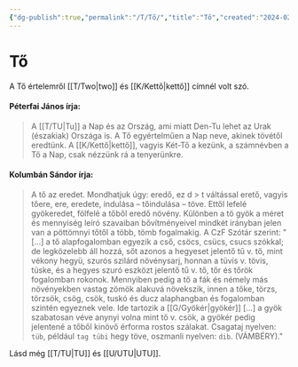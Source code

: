 ```yaml
---
{"dg-publish":true,"permalink":"/T/Tő/","title":"Tő","created":"2024-02-13T17:13","updated":"2025-06-07T18:54"}
---
```



# Tő

  
A Tő értelemről [[T/Two\|two]] és [[K/Kettő\|kettő]] címnél volt szó.  

#### Péterfai János írja:

> A [[T/TU\|Tu]] a Nap és az Ország, ami miatt Den-Tu lehet az Urak (északiak) Országa is. A Tő egyértelműen a Nap neve, akinek tövétől eredtünk. A [[K/Kettő\|kettő]], vagyis Két-Tő a kezünk, a számnévben a Tő a Nap, csak nézzünk rá a tenyerünkre.  

#### Kolumbán Sándor írja:

> A tő az eredet. Mondhatjuk úgy: eredő, ez d > t váltással erető, vagyis tőere, ere, eredete, indulása – tőindulása – töve. Ettől lefelé gyökeredet, fölfelé a tőből eredő növény. Különben a tö gyök a méret és mennyiség leíró szavaiban bővítményeivel mindkét irányban jelen van a pöttömnyi tőtől a több, tömb fogalmakig. A CzF Szótár szerint: "\[...\] a tő alapfogalomban egyezik a cső, csöcs, csücs, csucs szókkal; de legközelebb áll hozzá, sőt azonos a hegyeset jelentő tű v. tő, mint vékony hegyü, szurós szilárd növénysarj, honnan a tüvis v. tövis, tüske, és a hegyes szuró eszközt jelentő tű v. tő, tőr és tőrök fogalomban rokonok. Mennyiben pedig a tő a fák és némely más növényekben vastag zömök alakuvá növekszik, innen a tőke, törzs, törzsök, csög, csök, tuskó és ducz alaphangban és fogalomban szintén egyeznek vele. Ide tartozik a [[G/Gyökér\|gyökér]] \[...\] a gyök szabatosan véve anynyi volna mint tő v. csök, a gyökér pedig jelentené a tőből kinövő érforma rostos szálakat. Csagataj nyelven: `tüb`, például `tag tübi` hegy töve, oszmanli nyelven: `dib`. (VÁMBÉRY)."  

Lásd még [[T/TU\|TU]] és [[U/UTU\|UTU]].  